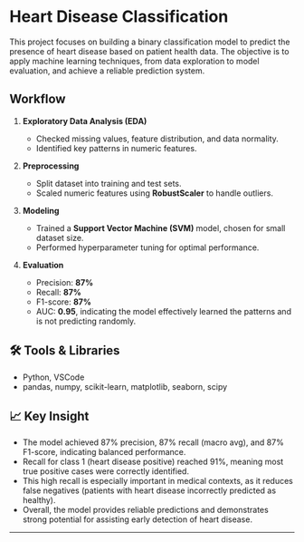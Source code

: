 # Heart Disease Classification
This project focuses on building a binary classification model to predict the presence of heart disease based on patient health data. The objective is to apply machine learning techniques, from data exploration to model evaluation, and achieve a reliable prediction system.

## Workflow
1. **Exploratory Data Analysis (EDA)**  
   - Checked missing values, feature distribution, and data normality.  
   - Identified key patterns in numeric features.  

2. **Preprocessing**  
   - Split dataset into training and test sets.  
   - Scaled numeric features using **RobustScaler** to handle outliers.  

3. **Modeling**  
   - Trained a **Support Vector Machine (SVM)** model, chosen for small dataset size.  
   - Performed hyperparameter tuning for optimal performance.  

4. **Evaluation**  
   - Precision: **87%**  
   - Recall: **87%**  
   - F1-score: **87%**  
   - AUC: **0.95**, indicating the model effectively learned the patterns and is not predicting randomly.  

## 🛠️ Tools & Libraries
- Python, VSCode  
- pandas, numpy, scikit-learn, matplotlib, seaborn, scipy  

## 📈 Key Insight
- The model achieved 87% precision, 87% recall (macro avg), and 87% F1-score, indicating balanced performance.
- Recall for class 1 (heart disease positive) reached 91%, meaning most true positive cases were correctly identified.
- This high recall is especially important in medical contexts, as it reduces false negatives (patients with heart disease incorrectly predicted as healthy).
- Overall, the model provides reliable predictions and demonstrates strong potential for assisting early detection of heart disease.

---
